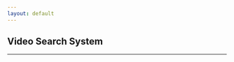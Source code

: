 ```yaml
---
layout: default
---
```


## Video Search System

---


<html>
<head>
    <script>
        
        var video_list = null

    function displayData(data) {
        const dataContainer = document.getElementById('dataContainer');
        dataContainer.textContent = JSON.stringify(data, null, 2);
    }


        function send_request(){
            var query = document.getElementById('vid_search_query').value
               fetch('https://ansidd.eastus.cloudapp.azure.com:8000/rag/?query='+query,{
                method : 'GET',
                headers : {
                    'Content-Type': 'application/json; charset=UTF-8'
                }
            }
        )
        .then(response => response.json())
        .then(function(response){
            console.log(response);

            displayData(data);

        })};

    </script>
</head>
<body>

<center>

<input type='text' id='vid_search_query' value='What is the mission of Bristol Myers Squibb?' style="width: 200px">
<button id='submit' onClick="send_request()">Search</button>
<br>
<br>
<div id="dataContainer">Loading data...</div>
</center>
</body>
</html>